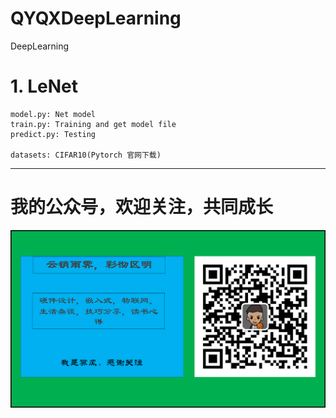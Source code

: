 # QYQXDeepLearning
DeepLearning

# 1. LeNet
    model.py: Net model
    train.py: Training and get model file
    predict.py: Testing
    
    datasets: CIFAR10(Pytorch 官网下载)


______
# 我的公众号，欢迎关注，共同成长
![](/images/wx.png)
